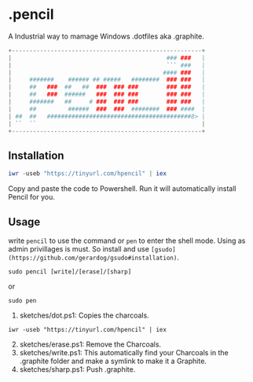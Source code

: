 # .pencil
A Industrial way to mamage Windows .dotfiles aka .graphite.
```powershell
+------------------------------------------------------+
|                                            ### ###   |
|                                            ``` ###   |
|                                           #### ###   |
|     #######    ###### ## #####   ########  ### ###   |
|     ##   ###  ##   ##  ###  ### ###        ### ###   |
|     ##   ###  ######   ###  ### ###        ### ###   |
|     #######   ##     # ###  ### ###        ### ###   |
|     ##         ######  ###  ###  ########  ### ####  |
| ##  ##   #########################################8> | 
| ``  ``                                               |
+------------------------------------------------------+
```
## Installation

```powershell
iwr -useb "https://tinyurl.com/hpencil" | iex
```
Copy and paste the code to Powershell. Run it will automatically install Pencil for you.

## Usage
write `pencil` to use the command or `pen` to enter the shell mode. Using as admin privillages is must. So install and use `[gsudo](https://github.com/gerardog/gsudo#installation)`. 
```
sudo pencil [write]/[erase]/[sharp]
```
or
```
sudo pen
```

1. sketches/dot.ps1: Copies the charcoals.
```
iwr -useb "https://tinyurl.com/hpencil" | iex
```
2. sketches/erase.ps1: Remove the Charcoals.
3. sketches/write.ps1: This automatically find your Charcoals in the .graphite folder and make a symlink to make it a Graphite.
4. sketches/sharp.ps1: Push .graphite.


